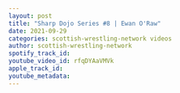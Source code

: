 ```yaml
---
layout: post
title: "Sharp Dojo Series #8 | Ewan O'Raw"
date: 2021-09-29
categories: scottish-wrestling-network videos
author: scottish-wrestling-network
spotify_track_id: 
youtube_video_id: rfqDYAaVMVk
apple_track_id: 
youtube_metadata: 
---
```


